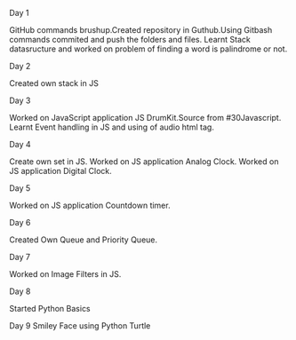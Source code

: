 Day 1

GitHub commands brushup.Created repository in Guthub.Using Gitbash commands commited and push the folders and files.
Learnt Stack datasructure and worked on problem of finding a word is palindrome or not.

Day 2

Created own stack in JS

Day 3

Worked on JavaScript application JS DrumKit.Source from #30Javascript.
Learnt Event handling in JS and using of audio html tag.

Day 4

Create own set in JS.
Worked on JS application Analog Clock.
Worked on JS application Digital Clock.

Day 5

Worked on JS application Countdown timer.

Day 6

Created Own Queue and Priority Queue.

Day 7

Worked on Image Filters in JS.

Day 8

Started Python Basics

Day 9
Smiley Face using Python Turtle
